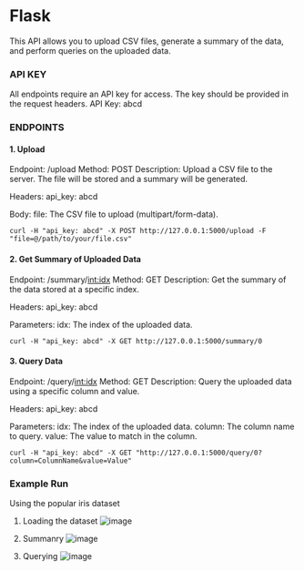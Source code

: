 # Flask


This API allows you to upload CSV files, generate a summary of the data, and perform queries on the uploaded data.

### API KEY

All endpoints require an API key for access. The key should be provided in the request headers.
API Key: abcd

### ENDPOINTS

#### 1. Upload

Endpoint: /upload
Method: POST
Description: Upload a CSV file to the server. The file will be stored and a summary will be generated.

Headers:
api_key: abcd

Body:
file: The CSV file to upload (multipart/form-data).

`
curl -H "api_key: abcd" -X POST http://127.0.0.1:5000/upload -F "file=@/path/to/your/file.csv"
`

#### 2. Get Summary of Uploaded Data

Endpoint: /summary/<int:idx>
Method: GET
Description: Get the summary of the data stored at a specific index.

Headers:
api_key: abcd

Parameters:
idx: The index of the uploaded data.

`
curl -H "api_key: abcd" -X GET http://127.0.0.1:5000/summary/0 
`

#### 3. Query Data

Endpoint: /query/<int:idx>
Method: GET
Description: Query the uploaded data using a specific column and value.

Headers:
api_key: abcd

Parameters:
idx: The index of the uploaded data.
column: The column name to query.
value: The value to match in the column.

`
curl -H "api_key: abcd" -X GET "http://127.0.0.1:5000/query/0?column=ColumnName&value=Value"
`

### Example Run

Using the popular iris dataset

1. Loading the dataset
![image](https://github.com/user-attachments/assets/7f4b0b1b-e792-4a07-b332-177045832213)

2. Summanry
![image](https://github.com/user-attachments/assets/21e079c5-d534-4700-8db1-dcbf8a007b1d)

3. Querying
![image](https://github.com/user-attachments/assets/04f8feeb-2320-4a31-8483-ef818efb8230)


